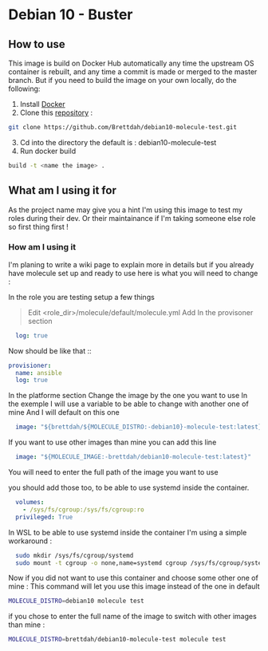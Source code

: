 # Debian 10 - Buster

## How to use
This image is build on Docker Hub automatically any time the upstream OS container is rebuilt, and any time a commit is made or merged to the master branch. But if you need to build the image on your own locally, do the following:

1. Install [Docker](https://docs.docker.com/engine/installation/)
2. Clone this [repository](https://github.com/Brettdah/debian10-molecule-test.git) :
```bash
git clone https://github.com/Brettdah/debian10-molecule-test.git
```
3. Cd into the directory the default is : debian10-molecule-test
4. Run docker build
```bash
build -t <name the image> .
```

## What am I using it for
As the project name may give you a hint I'm using this image to test my roles during their dev.
Or their maintainance if I'm taking someone else role so first thing first ! 

### How am I using it
I'm planing to write a wiki page to explain more in details but if you already have molecule set up and ready to use here is what you will need to change :

In the role you are testing setup a few things
> Edit <role_dir>/molecule/default/molecule.yml
> Add In the provisoner section
```yaml
  log: true
```
Now should be like that ::
```yaml
provisioner:
  name: ansible
  log: true
```

In the platforme section
Change the image by the one you want to use
In the exemple I will use a variable to be able to change with another one of mine 
And I will default on this one
```yaml
  image: "${brettdah/${MOLECULE_DISTRO:-debian10}-molecule-test:latest}"
```
If you want to use other images than mine you can add this line
```yaml
  image: "${MOLECULE_IMAGE:-brettdah/debian10-molecule-test:latest}"
```
You will need to enter the full path of the image you want to use

you should add those too, to be able to use systemd inside the container.
```yaml
  volumes:
    - /sys/fs/cgroup:/sys/fs/cgroup:ro
  privileged: True
```

In WSL to be able to use systemd inside the container I'm using a simple workaround :
```bash
  sudo mkdir /sys/fs/cgroup/systemd
  sudo mount -t cgroup -o none,name=systemd cgroup /sys/fs/cgroup/systemd
```

Now if you did not want to use this container and choose some other one of mine :
This command will let you use this image instead of the one in default
```bash
MOLECULE_DISTRO=debian10 molecule test
```
if you chose to enter the full name of the image to switch with other images than mine :
```bash
MOLECULE_DISTRO=brettdah/debian10-molecule-test molecule test
```


